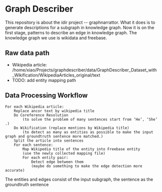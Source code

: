 # Graph Describer

This repository is about the idir project -- graphnarrattor. What it does is to generate descriptions for a subgraph in knowledge graph.
Now it is on the first stage, patterns to describe an edge in knowledge graph.
The knowledge graph we use is wikidata and freebase.

## Raw data path

- Wikipedia article: /home/xiao/Projects/graphdescriber/data/GraphDescriber_Dataset_with_Wikification/WikipediaArticles_original/text
- TODO: add entity mapping path

## Data Processing Workflow

```
For each Wikipedia article:
    Replace ancor text by wikipedia title
    Do Coreference Resolution  
        (to solve the problem of many sentences start from ‘He’, ‘She’ .)
    Do Wikification (replace mentions by Wikipedia title)
        (to detect as many as entities as possible to make the input graph and groundtruth sentence more matched.)
    Split the article into sentences
    For each sentence:
        Map Wikipedia title of the entity into Freebase entity
        (use the newly collected mapping file)
        For each entity pair:
            Detect edge between them
            (maybe do something to make the edge detection more accurate)
```
The entities and edges consist of the input subgraph, the sentence as the groundtruth sentence 

